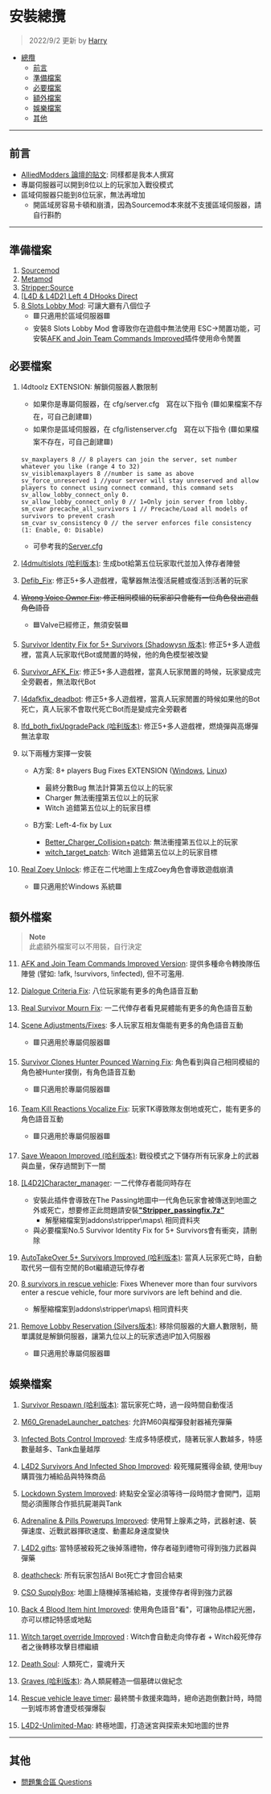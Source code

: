 # 安裝總攬
> 2022/9/2 更新 by [Harry](https://steamcommunity.com/profiles/76561198026784913)
- [總攬](#安裝總攬)
    - [前言](#前言])
    - [準備檔案](#準備檔案)
    - [必要檔案](#必要檔案)
    - [額外檔案](#額外檔案)
    - [娛樂檔案](#娛樂檔案)
    - [其他](#其他)
- - - -
## 前言
* [AlliedModders 論壇的貼文](https://forums.alliedmods.net/showpost.php?p=2750588&postcount=4): 同樣都是我本人撰寫
* 專屬伺服器可以開到8位以上的玩家加入戰役模式
* 區域伺服器只能到8位玩家，無法再增加
   - 開區域房容易卡頓和崩潰，因為Sourcemod本來就不支援區域伺服器，請自行斟酌
- - - -
## 準備檔案
1. [Sourcemod](https://www.sourcemod.net/downloads.php?branch=stable)
2. [Metamod](https://www.metamodsource.net/downloads.php?branch=stable)
3. [Stripper:Source](http://www.bailopan.net/stripper/snapshots/1.2/)
4. [[L4D & L4D2] Left 4 DHooks Direct](https://forums.alliedmods.net/showthread.php?t=321696)
5. [8 Slots Lobby Mod](https://steamcommunity.com/sharedfiles/filedetails/?id=546656726): 可讓大廳有八個位子 <br/>
   - 🟥只適用於區域伺服器🟥
   - 安裝8 Slots Lobby Mod 會導致你在遊戲中無法使用 ESC->閒置功能，可安裝[AFK and Join Team Commands Improved](https://github.com/fbef0102/L4D1_2-Plugins/tree/master/l4d_afk_commands)插件使用命令閒置

## 必要檔案
1. l4dtoolz EXTENSION: 解鎖伺服器人數限制
   - 如果你是專屬伺服器，在 cfg/server.cfg　寫在以下指令 (🟥如果檔案不存在，可自己創建🟥)
   - 如果你是區域伺服器，在 cfg/listenserver.cfg　寫在以下指令 (🟥如果檔案不存在，可自己創建🟥)
    ```
    sv_maxplayers 8 // 8 players can join the server, set number whatever you like (range 4 to 32)
    sv_visiblemaxplayers 8 //number is same as above
    sv_force_unreserved 1 //your server will stay unreserved and allow players to connect using connect command, this command sets sv_allow_lobby_connect_only 0.
    sv_allow_lobby_connect_only 0 // 1=Only join server from lobby.
    sm_cvar precache_all_survivors 1 // Precache/Load all models of survivors to prevent crash
    sm_cvar sv_consistency 0 // the server enforces file consistency (1: Enable, 0: Disable) 
    ```
   - 可參考我的[Server.cfg](https://github.com/fbef0102/L4D2-Server4Dead/blob/main/Windows%20Server%20Files/left4dead2/cfg/server.cfg)

2. [l4dmultislots (哈利版本)](https://github.com/fbef0102/L4D1_2-Plugins/tree/master/l4dmultislots): 生成bot給第五位玩家取代並加入倖存者陣營

3. [Defib_Fix](https://forums.alliedmods.net/showthread.php?p=2647018): 修正5+多人遊戲裡，電擊器無法復活屍體或復活到活著的玩家

4. <s>[Wrong Voice Owner Fix](https://forums.alliedmods.net/showthread.php?t=322826): 修正相同模組的玩家卻只會能有一位角色發出遊戲角色語音</s> 
    - 🟦Valve已經修正，無須安裝🟦

5. [Survivor Identity Fix for 5+ Survivors (Shadowysn 版本)](https://forums.alliedmods.net/showpost.php?p=2718792&postcount=36): 修正5+多人遊戲裡，當真人玩家取代Bot或閒置的時候，他的角色模型被改變

6. [Survivor_AFK_Fix](https://forums.alliedmods.net/showthread.php?p=2714236): 修正5+多人遊戲裡，當真人玩家閒置的時候，玩家變成完全旁觀者，無法取代Bot

7. [l4dafkfix_deadbot](https://github.com/fbef0102/L4D1_2-Plugins/tree/master/l4dafkfix_deadbot): 修正5+多人遊戲裡，當真人玩家閒置的時候如果他的Bot死亡，真人玩家不會取代死亡Bot而是變成完全旁觀者

8. [lfd_both_fixUpgradePack (哈利版本)](https://github.com/fbef0102/L4D2-Plugins/tree/master/lfd_both_fixUpgradePack): 修正5+多人遊戲裡，燃燒彈與高爆彈無法拿取

9. 以下兩種方案擇一安裝
   - A方案: 8+ players Bug Fixes EXTENSION ([Windows](https://forums.alliedmods.net/showpost.php?p=2721138&postcount=295), [Linux](https://forums.alliedmods.net/showpost.php?p=2752412&postcount=301))
     - 最終分數Bug 無法計算第五位以上的玩家
     - Charger 無法衝撞第五位以上的玩家
     - Witch 追錯第五位以上的玩家目標

   - B方案: Left-4-fix by Lux
     - [Better_Charger_Collision+patch](https://forums.alliedmods.net/showthread.php?t=315482): 無法衝撞第五位以上的玩家
     - [witch_target_patch](https://github.com/LuxLuma/Left-4-fix/tree/master/left%204%20fix/witch/witch_target_patch): Witch 追錯第五位以上的玩家目標

10. [Real Zoey Unlock](https://forums.alliedmods.net/showthread.php?t=308483): 修正在二代地圖上生成Zoey角色會導致遊戲崩潰
    - 🟥只適用於Windows 系統🟥
   
## 額外檔案
> __Note__<br/>
  此處額外檔案可以不用裝，自行決定
11. [AFK and Join Team Commands Improved Version](https://github.com/fbef0102/L4D1_2-Plugins/tree/master/l4d_afk_commands): 提供多種命令轉換隊伍陣營 (譬如: !afk, !survivors, !infected), 但不可濫用.

12. [Dialogue Criteria Fix](https://forums.alliedmods.net/showthread.php?t=335875): 八位玩家能有更多的角色語音互動

13. [Real Survivor Mourn Fix](https://forums.alliedmods.net/showthread.php?t=335903): 一二代倖存者看見屍體能有更多的角色語音互動

14. [Scene Adjustments/Fixes](https://forums.alliedmods.net/showthread.php?t=321127): 多人玩家互相友傷能有更多的角色語音互動
    - 🟥只適用於專屬伺服器🟥
   
15. [Survivor Clones Hunter Pounced Warning Fix](https://forums.alliedmods.net/showthread.php?p=2202855): 角色看到與自己相同模組的角色被Hunter撲倒，有角色語音互動
    - 🟥只適用於專屬伺服器🟥

16. [Team Kill Reactions Vocalize Fix](https://forums.alliedmods.net/showthread.php?p=2273230): 玩家TK導致隊友倒地或死亡，能有更多的角色語音互動
    - 🟥只適用於專屬伺服器🟥
   
17. [Save Weapon Improved (哈利版本)](https://github.com/fbef0102/L4D2-Plugins/tree/master/l4d2_ty_saveweapons): 戰役模式之下儲存所有玩家身上的武器與血量，保存過關到下一關

18. [[L4D2]Character_manager](https://forums.alliedmods.net/showthread.php?t=309601): 一二代倖存者能同時存在
    - 安裝此插件會導致在The Passing地圖中一代角色玩家會被傳送到地圖之外或死亡，想要修正此問題請安裝[<b>"Stripper_passingfix.7z"</b>](https://forums.alliedmods.net/attachment.php?attachmentid=171117&d=1535074649)
      - 解壓縮檔案到addons\stripper\maps\ 相同資料夾
    - 與必要檔案No.5 Survivor Identity Fix for 5+ Survivors會有衝突，請刪除

19. [AutoTakeOver 5+ Survivors Improved (哈利版本)](https://github.com/fbef0102/L4D1_2-Plugins/tree/master/_AutoTakeOver): 當真人玩家死亡時，自動取代另一個有空閒的Bot繼續遊玩倖存者

20. [8 survivors in rescue vehicle](https://forums.alliedmods.net/showpost.php?p=2726779&postcount=38): Fixes Whenever more than four survivors enter a rescue vehicle, four more survivors are left behind and die.
    - 解壓縮檔案到addons\stripper\maps\ 相同資料夾

21. [Remove Lobby Reservation (Silvers版本)](https://forums.alliedmods.net/showpost.php?p=2704023&postcount=103): 移除伺服器的大廳人數限制，簡單講就是解鎖伺服器，讓第九位以上的玩家透過IP加入伺服器
    - 🟥只適用於專屬伺服器🟥
   
## 娛樂檔案
1. [Survivor Respawn (哈利版本)](https://forums.alliedmods.net/showpost.php?p=2770929&postcount=18): 當玩家死亡時，過一段時間自動復活

2. [M60_GrenadeLauncher_patches](https://forums.alliedmods.net/showthread.php?t=323408): 允許M60與榴彈發射器補充彈藥

3. [Infected Bots Control Improved](https://github.com/fbef0102/L4D1_2-Plugins/tree/master/l4dinfectedbots): 生成多特感模式，隨著玩家人數越多，特感數量越多、Tank血量越厚

4. [L4D2 Survivors And Infected Shop Improved](https://github.com/fbef0102/L4D2-Plugins/tree/master/L4D2_Buy_Store): 殺死殭屍獲得金額, 使用!buy購買強力補給品與特殊商品

5. [Lockdown System Improved](https://github.com/fbef0102/L4D1_2-Plugins/tree/master/lockdown_system-l4d2): 終點安全室必須等待一段時間才會開門，這期間必須團隊合作抵抗屍潮與Tank

6. [Adrenaline & Pills Powerups Improved](https://github.com/fbef0102/L4D1_2-Plugins/tree/master/l4d2_powerups_rush): 使用腎上腺素之時，武器射速、裝彈速度、近戰武器揮砍速度、動畫起身速度變快

7. [L4D2 gifts](https://github.com/fbef0102/L4D2-Plugins/tree/master/l4d2_gifts): 當特感被殺死之後掉落禮物，倖存者碰到禮物可得到強力武器與彈藥

8. [deathcheck](https://github.com/fbef0102/L4D1_2-Plugins/tree/master/cge_l4d2_deathcheck): 所有玩家包括AI Bot死亡才會回合結束

9. [CSO SupplyBox](https://github.com/fbef0102/L4D2-Plugins/tree/master/l4d2_supply_woodbox): 地圖上隨機掉落補給箱，支援倖存者得到強力武器

10. [Back 4 Blood Item hint Improved](https://github.com/fbef0102/L4D2-Plugins/tree/master/l4d2_item_hint): 使用角色語音"看"，可讓物品標記光圈，亦可以標記特感或地點

11. [Witch target override Improved](https://github.com/fbef0102/L4D1_2-Plugins/tree/master/witch_target_override) : Witch會自動走向倖存者 + Witch殺死倖存者之後轉移攻擊目標繼續

12. [Death Soul](https://github.com/fbef0102/L4D1_2-Plugins/tree/master/l4d_death_soul): 人類死亡，靈魂升天

13. [Graves (哈利版本)](https://github.com/fbef0102/L4D1_2-Plugins/tree/master/l4d_graves): 為人類屍體造一個墓碑以做紀念

14. [Rescue vehicle leave timer](https://github.com/fbef0102/L4D1_2-Plugins/tree/master/l4d_rescue_vehicle_leave_timer): 最終關卡救援來臨時，絕命逃跑倒數計時，時間一到城市將會遭受核彈爆裂

15. [L4D2-Unlimited-Map](https://github.com/fbef0102/L4D2-Unlimited-Map): 終極地圖，打造迷宮與探索未知地圖的世界

- - - -
## 其他
* [問題集合區 Questions](https://github.com/fbef0102/Game-Private_Plugin/tree/main/Questions)


